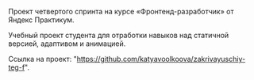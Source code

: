 Проект четвертого спринта на курсе «Фронтенд-разработчик» от Яндекс Практикум.

Учебный проект студента для отработки навыков над статичной версией, адаптивом и анимацией.

Ссылка на проект: "https://github.com/katyavoolkoova/zakrivayuschiy-teg-f".
